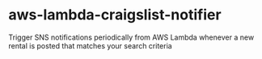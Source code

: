 # aws-lambda-craigslist-notifier
Trigger SNS notifications periodically from AWS Lambda whenever a new rental is posted that matches your search criteria
